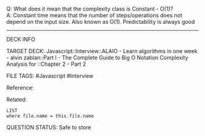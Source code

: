 Q: What does it mean that the complexity class is Constant - O(1)?  
A: Constant time means that the number of steps/operations does not depend on the input size. Also known as O(1). Predictability is always good
<!--ID: 1693658197916-->

---

DECK INFO

TARGET DECK: Javascript::Interview::ALAIO - Learn algorithms in one week - alvin zablan::Part I - The Complete Guide to Big O Notation Complexity Analysis for ::Chapter 2 - Part 2

FILE TAGS: #Javascript #Interview

Reference:

Related:

```dataview
LIST
where file.name = this.file.name
```


QUESTION STATUS: Safe to store